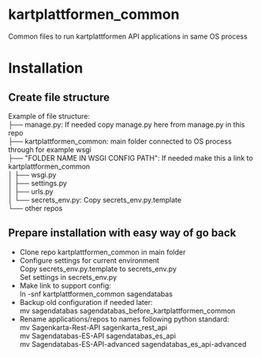 # kartplattformen_common
Common files to run kartplattformen API applications in same OS process
# Installation
## Create file structure
Example of file structure:\
├── manage.py\: If needed copy manage.py here from manage.py in this repo\
├── kartplattformen_common: main folder connected to OS process through for example wsgi\
├── "FOLDER NAME IN WSGI CONFIG PATH": If needed make this a link to kartplattformen_common\
│   ├── wsgi.py\
│   ├── settings.py\
│   ├── urls.py\
│   └── secrets_env.py: Copy secrets_env.py.template\
└── other repos
## Prepare installation with easy way of go back
- Clone repo kartplattformen_common in main folder
- Configure settings for current environment\
Copy secrets_env.py.template to secrets_env.py\
Set settings in secrets_env.py
- Make link to support config:\
  ln -snf kartplattformen_common sagendatabas
- Backup old configuration if needed later:\
  mv sagendatabas sagendatabas_before_kartplattformen_common
- Rename applications/repos to names following python standard:\
  mv Sagenkarta-Rest-API sagenkarta_rest_api\
  mv Sagendatabas-ES-API sagendatabas_es_api\
  mv Sagendatabas-ES-API-advanced sagendatabas_es_api-advanced
